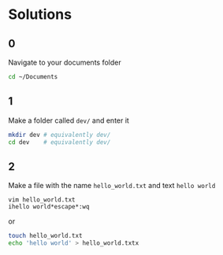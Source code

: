# Solutions

## 0
Navigate to your documents folder
```sh
cd ~/Documents
```

## 1
Make a folder called `dev/` and enter it
```sh
mkdir dev # equivalently dev/
cd dev    # equivalently dev/
```

## 2
Make a file with the name `hello_world.txt` and text `hello world`
```
vim hello_world.txt
ihello world*escape*:wq
```
or 

```sh
touch hello_world.txt
echo 'hello world' > hello_world.txtx
```

